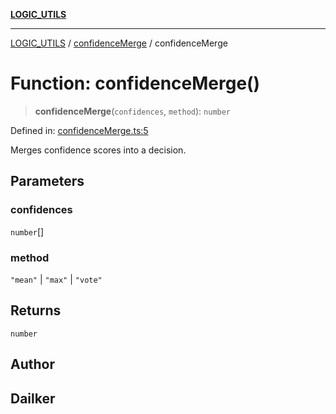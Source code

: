[**LOGIC_UTILS**](../../README.md)

***

[LOGIC_UTILS](../../README.md) / [confidenceMerge](../README.md) / confidenceMerge

# Function: confidenceMerge()

> **confidenceMerge**(`confidences`, `method`): `number`

Defined in: [confidenceMerge.ts:5](https://github.com/dailker/everyutil/blob/d23995f7a19ece1a6ce5b53178b9a1040d0b558e/src/logic/confidenceMerge.ts#L5)

Merges confidence scores into a decision.

## Parameters

### confidences

`number`[]

### method

`"mean"` | `"max"` | `"vote"`

## Returns

`number`

## Author

## Dailker
